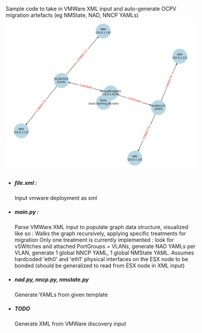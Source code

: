 Sample code to take in VMWare XML input and auto-generate OCPV migration artefacts (eg NMState, NAD, NNCP YAMLs)
![Input represented as graph](./visualization.jpg)

<ul>
<li>
  <h5>file.xml :</h5> Input vmware deployment as xml
</li>
<li>
<h5>main.py :</h5>
Parse VMWare XML input to populate graph data structure, visualized like so :
Walks the graph recursively, applying specific treatments for migration
Only one treatment is currently implemented : look for vSWitches and attached PortGroups = VLANs, generate NAD YAMLs per VLAN, generate 1 global NNCP YAML, 1 global NMState YAML.
Assumes hardcoded 'eth0' and 'eth1' physical interfaces on the ESX node to be bonded (should be generalized to read from ESX node in XML input) 
</li>
<li>
  <h5>nad.py, nncp.py, nmstate.py</h5> Generate YAMLs from given template 
</li>
<li>
  <h5>TODO </h5> Generate XML from VMWare discovery input
</li>

</ul>
